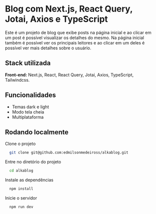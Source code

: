 
# Blog com Next.js, React Query, Jotai, Axios e TypeScript

Este é um projeto de blog que exibe posts na página inicial e ao clicar em um post é possível visualizar os detalhes do mesmo. Na página inicial também é possível ver os principais leitores e ao clicar em um deles é possível ver mais detalhes sobre o usuário.


## Stack utilizada

**Front-end:** Next.js,
React,
React Query,
Jotai,
Axios,
TypeScript,
Tailwindcss.




## Funcionalidades

- Temas dark e light
- Modo tela cheia
- Multiplataforma


## Rodando localmente

Clone o projeto

```bash
  git clone git@github.com:edmilsonmedeiross/alkablog.git
```

Entre no diretório do projeto

```bash
  cd alkablog
```

Instale as dependências

```bash
  npm install
```

Inicie o servidor

```bash
  npm run dev
```
